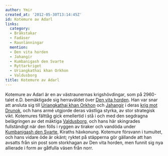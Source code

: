 ```yaml
---
author: Ymir
created_at: '2012-05-30T13:14:45Z'
id: Kotemure av Adarl
links:
  category:
  - Bråkstakar
  - Fadäser
  - Raunlänningar
  mention:
  - Den vita horden
  - Jahangir
  - Kumbanigash den Svarte
  - Ryttarkriget
  - Uriangkathai khan Orkhon
  - Valdusborg
title: Kotemure av Adarl
---
```


Kotemure av Adarl är en av västraunernas krigshövdingar, som på 2960-talet e.D. bemäktigade sig
herraväldet över [Den vita horden]. Han var snar att ansluta sig till [Uriangkathai khan Orkhon] och
[Jahangir] i deras [krig mot Drunok], och hans armé utgjorde deras västliga styrka, av stor
strategisk vikt. Kotemures fälttåg gick emellertid i stå i och med den segdragna belägringen av det
mäktiga [Valdusborg], och hans här skingrades fullständigt när den fölls i ryggen av tiraker och
vandöda under [Kumbanigash den Svarte], Kiraths häxkonung. Kotemure försvann i tumultet, och hans
vidare öde är okänt; ryktet på stäpperna gör gällande att han avsatts från sin post som storkhagan
av Den vita horden, men funnit sig nya allierade i form av gåtfulla väsen från norr.

  [Den vita horden]: Den_vita_horden
  [Uriangkathai khan Orkhon]: Uriangkathai_khan_Orkhon
  [Jahangir]: Jahangir
  [krig mot Drunok]: Ryttarkriget
  [Valdusborg]: Valdusborg
  [Kumbanigash den Svarte]: Kumbanigash_den_Svarte